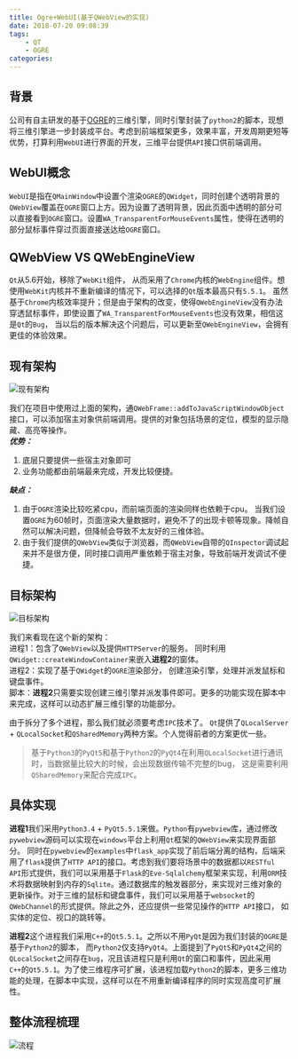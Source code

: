 ```yaml
---
title: Ogre+WebUI(基于QWebView的实现)
date: 2018-07-20 09:08:39
tags:
    - QT
    - OGRE
categories:
---
```


## 背景
公司有自主研发的基于[OGRE](!https://www.ogre3d.org/)的三维引擎，同时引擎封装了`python2`的脚本，现想将三维引擎进一步封装成平台。考虑到前端框架更多，效果丰富，开发周期更短等优势，打算利用`WebUI`进行界面的开发，三维平台提供`API`接口供前端调用。

<!-- more -->

## WebUI概念
`WebUI`是指在`QMainWindow`中设置个渲染`OGRE`的`QWidget`，同时创建个透明背景的`QWebView`覆盖在`OGRE`窗口上方。因为设置了透明背景，因此页面中透明的部分可以直接看到`OGRE`窗口。设置`WA_TransparentForMouseEvents`属性，使得在透明的部分鼠标事件穿过页面直接送达给`OGRE`窗口。

## QWebView VS QWebEngineView 
`Qt`从5.6开始，移除了`WebKit`组件， 从而采用了`Chrome`内核的`WebEngine`组件。想使用`WebKit`内核并不重新编译的情况下，可以选择的`Qt`版本最高只有`5.5.1`。 虽然基于`Chrome`内核效率提升；但是由于架构的改变，使得`QWebEngineView`没有办法穿透鼠标事件，即使设置了`WA_TransparentForMouseEvents`也没有效果，相信这是`Qt`的`Bug`， 当以后的版本解决这个问题后，可以更新至`QWebEngineView`，会拥有更佳的体验效果。

## 现有架构

![现有架构](http://pc5axiqo2.bkt.clouddn.com/IMG_0821.JPG)

我们在项目中使用过上面的架构，通`QWebFrame::addToJavaScriptWindowObject`接口，可以添加宿主对象供前端调用。提供的对象包括场景的定位，模型的显示隐藏、高亮等操作。  
***优势：*** 
1. 底层只要提供一些宿主对象即可
2. 业务功能都由前端最来完成，开发比较便捷。  

***缺点：***
1. 由于`OGRE`渲染比较吃紧cpu，而前端页面的渲染同样也依赖于cpu。 当我们设置`OGRE`为60帧时，页面渲染大量数据时，避免不了的出现卡顿等现象。降帧自然可以解决问题，但降帧会导致不太友好的三维体验。  
1. 由于我们提供的`QWebView`类似于浏览器，而`QWebView`自带的`QInspector`调试起来并不是很方便，同时接口调用严重依赖于宿主对象，导致前端开发调试不便捷。


## 目标架构

![目标架构](http://pc5axiqo2.bkt.clouddn.com/IMG_0823.JPG)

我们来看现在这个新的架构：  
进程1：包含了`QWebView`以及提供`HTTPServer`的服务。 同时利用`QWidget::createWindowContainer`来嵌入**进程2**的窗体。  
进程2：实现了基于`QWidget`的`OGRE`渲染部分， 创建渲染引擎，处理并派发鼠标和键盘事件。  
脚本：**进程2**只需要实现创建三维引擎并派发事件即可。更多的功能实现在脚本中来完成，这样可以动态扩展三维引擎的功能部分。  

由于拆分了多个进程，那么我们就必须要考虑`IPC`技术了。 `Qt`提供了`QLocalServer` + `QLocalSocket`和`QSharedMemory`两种方案。个人觉得前者的方案更优一些。
> 基于`Python3`的`PyQt5`和基于`Python2`的`PyQt4`在利用`QLocalSocket`进行通讯时，当数据量比较大的时候，会出现数据传输不完整的bug， 这是需要利用`QSharedMemory`来配合完成`IPC`。

## 具体实现

**进程1**我们采用`Python3.4` + `PyQt5.5.1`来做。`Python`有`pywebview`库，通过修改`pywebview`源码可以实现在`windows`平台上利用`Qt`框架的`QWebView`来实现界面部分。 同时在`pywebview`的`examples`中`flask_app`实现了前后端分离的结构，后端采用了`flask`提供了`HTTP API`的接口。考虑到我们要将场景中的数据都以`RESTful API`形式提供，我们可以采用基于`Flask`的`Eve-Sqlalchemy`框架来实现，利用`ORM`技术将数据映射到内存的`Sqlite`。通过数据库的触发器部分，来实现对三维对象的更新操作。对于三维的鼠标和键盘事件，我们可以采用基于`websocket`的`QWebChannel`的形式提供。除此之外，还应提供一些常见操作的`HTTP API`接口， 如实体的定位、视口的跳转等。  

**进程2**这个进程我们采用`C++`的`Qt5.5.1`。之所以不用`PyQt`是因为我们封装的`OGRE`是基于`Python2`的脚本， 而`Python2`仅支持`PyQt4`。上面提到了`PyQt5`和`PyQt4`之间的`QLocalSocket`之间存在`bug`，况且该进程只是利用`Qt`的窗口和事件，因此采用`C++`的`Qt5.5.1`。为了使三维程序可扩展，该进程加载`Python2`的脚本，更多三维功能的处理，在脚本中实现，这样可以在不用重新编译程序的同时实现高度可扩展性。


## 整体流程梳理

![流程](http://pc5axiqo2.bkt.clouddn.com/OGRE_QT.png)  